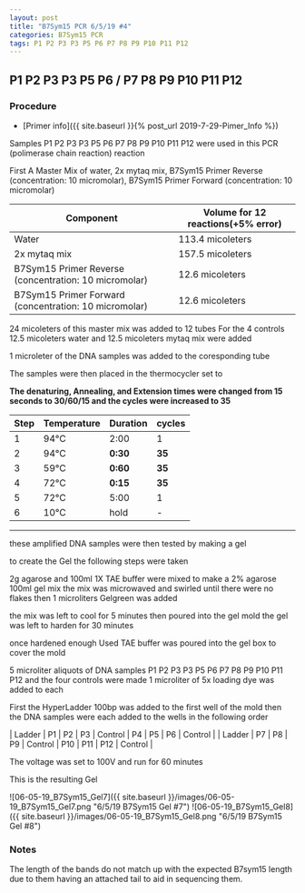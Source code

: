 ```yaml
---
layout: post
title: "B7Sym15 PCR 6/5/19 #4"
categories: B7Sym15 PCR
tags: P1 P2 P3 P3 P5 P6 P7 P8 P9 P10 P11 P12
---
```


##   P1 P2 P3 P3 P5 P6 / P7 P8 P9 P10 P11 P12

### Procedure

- [Primer info]({{ site.baseurl }}{% post_url 2019-7-29-Pimer_Info %})

Samples  P1 P2 P3 P3 P5 P6 P7 P8 P9 P10 P11 P12 were used in this PCR (polimerase chain reaction) reaction 

First A Master Mix of water, 2x mytaq mix, B7Sym15 Primer Reverse (concentration: 10 micromolar), B7Sym15 Primer Forward (concentration: 10 micromolar)


|Component| Volume for 12 reactions(+5% error)|
|---------|---------------------------|
|Water| 113.4 micoleters|
|2x mytaq mix| 157.5 micoleters|
|B7Sym15 Primer Reverse (concentration: 10 micromolar)| 12.6 micoleters|
|B7Sym15 Primer Forward (concentration: 10 micromolar)| 12.6 micoleters|

24 micoleters of this master mix was added to 12 tubes 
For the 4 controls 12.5 micoleters water and 12.5 micoleters mytaq mix were added

1 microleter of the DNA samples was added to the coresponding tube

The samples were then placed in the thermocycler set to 

**The denaturing, Annealing, and Extension times were changed from 15 seconds to 30/60/15 and the cycles were increased to 35**

|Step|Temperature|Duration|cycles|
|----|-------|--------|-------|
|1|94°C|2:00|1|
|2|94°C|**0:30**|**35**|
|3|59°C|**0:60**|**35**|
|4|72°C|**0:15**|**35**|
|5|72°C|5:00|1|
|6|10°C|hold|-|

___________

these amplified DNA samples were then tested by making a gel

to create the Gel the following steps were taken 

2g agarose and 100ml 1X TAE buffer were mixed to make a 2% agarose 100ml gel mix 
the mix was microwaved and swirled until there were no flakes 
then 1 microliters Gelgreen was added

the mix was left to cool for 5 minutes then poured into the gel mold
the gel was left to harden for 30 minutes 

once hardened enough Used TAE buffer was poured into the gel box to cover the mold

5 microliter aliquots of DNA samples  P1 P2 P3 P3 P5 P6 P7 P8 P9 P10 P11 P12 and the four controls were made 
1 microliter of 5x loading dye was added to each

First the HyperLadder 100bp was added to the first well of the mold 
then the DNA samples were each added to the wells in the following order 

| Ladder | P1 | P2 | P3 | Control | P4 | P5 | P6 | Control |
| Ladder | P7 | P8 | P9 | Control | P10 | P11 | P12 | Control |

The voltage was set to 100V and run for 60 minutes


This is the resulting Gel

![06-05-19_B7Sym15_Gel7]({{ site.baseurl }}/images/06-05-19_B7Sym15_Gel7.png "6/5/19 B7Sym15 Gel #7")
![06-05-19_B7Sym15_Gel8]({{ site.baseurl }}/images/06-05-19_B7Sym15_Gel8.png "6/5/19 B7Sym15 Gel #8")

### Notes

The length of the bands do not match up with the expected B7sym15 length due to them having an attached tail to aid in sequencing them.